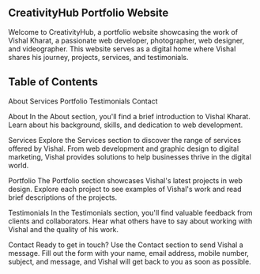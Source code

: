 ## CreativityHub Portfolio Website
Welcome to CreativityHub, a portfolio website showcasing the work of Vishal Kharat, a passionate web developer, photographer, web designer, and videographer. This website serves as a digital home where Vishal shares his journey, projects, services, and testimonials.

## Table of Contents
 About
 Services
 Portfolio
 Testimonials
 Contact

About
In the About section, you'll find a brief introduction to Vishal Kharat. Learn about his background, skills, and dedication to web development.

Services
Explore the Services section to discover the range of services offered by Vishal. From web development and graphic design to digital marketing, Vishal provides solutions to help businesses thrive in the digital world.

Portfolio
The Portfolio section showcases Vishal's latest projects in web design. Explore each project to see examples of Vishal's work and read brief descriptions of the projects.

Testimonials
In the Testimonials section, you'll find valuable feedback from clients and collaborators. Hear what others have to say about working with Vishal and the quality of his work.

Contact
Ready to get in touch? Use the Contact section to send Vishal a message. Fill out the form with your name, email address, mobile number, subject, and message, and Vishal will get back to you as soon as possible.
